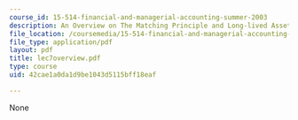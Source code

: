 ```yaml
---
course_id: 15-514-financial-and-managerial-accounting-summer-2003
description: An Overview on The Matching Principle and Long-lived Assets
file_location: /coursemedia/15-514-financial-and-managerial-accounting-summer-2003/42cae1a0da1d9be1043d5115bff18eaf_lec7overview.pdf
file_type: application/pdf
layout: pdf
title: lec7overview.pdf
type: course
uid: 42cae1a0da1d9be1043d5115bff18eaf

---
```

None